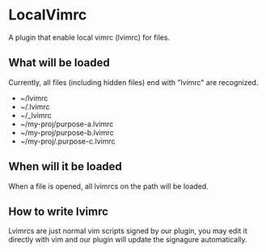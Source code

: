 LocalVimrc
=====

A plugin that enable local vimrc (lvimrc) for files.

## What will be loaded

Currently, all files (including hidden files) end with "lvimrc" are recognized.

* ~/lvimrc
* ~/.lvimrc
* ~/\_lvimrc
* ~/my-proj/purpose-a.lvimrc
* ~/my-proj/purpose-b.lvimrc
* ~/my-proj/.purpose-c.lvimrc

## When will it be loaded

When a file is opened, all lvimrcs on the path will be loaded.

## How to write lvimrc

Lvimrcs are just normal vim scripts signed by our plugin,
you may edit it directly with vim and our plugin will update the signagure automatically.
